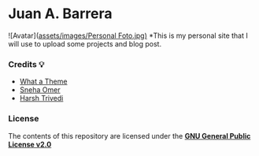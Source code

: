 # Juan A. Barrera
![Avatar]([assets/images/Personal Foto.jpg)](https://github.com/JBCreator30/jbcreator30.github.io/blob/main/assets/images/Personal%20Foto.jpg?raw=true)
*This is my personal site that I will use to upload some projects and blog post.

### Credits :bulb:
* [What a Theme](https://github.com/thedevslot)
* [Sneha Omer](http://sassyecoder.github.io/)
* [Harsh Trivedi](http://harsh98trivedi.github.io/)

### License
The contents of this repository are licensed under the [**GNU General Public License v2.0**](https://github.com/thedevslot/WhatATheme/blob/master/LICENSE)

